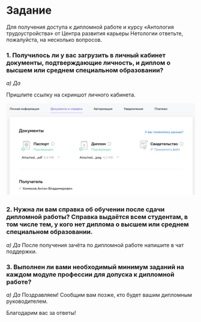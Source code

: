 # Задание
Для получения доступа к дипломной работе и курсу «Антология трудоустройства» от Центра развития карьеры Нетологии ответьте, пожалуйста, на несколько вопросов.

### 1. Получилось ли у вас загрузить в личный кабинет документы, подтверждающие личность, и диплом о высшем или среднем специальном образовании?

*а) Да*

Пришлите ссылку на скриншот личного кабинета.

![Моя картинка](/1.png)

### 2. Нужна ли вам справка об обучении после сдачи дипломной работы? Справка выдаётся всем студентам, в том числе тем, у кого нет диплома о высшем или среднем специальном образовании.

*а) Да*
После получения зачёта по дипломной работе напишите в чат поддержки.


### 3. Выполнен ли вами необходимый минимум заданий на каждом модуле профессии для допуска к дипломной работе?
*а) Да*
Поздравляем! Сообщим вам позже, кто будет вашим дипломным руководителем.


Благодарим вас за ответы!
